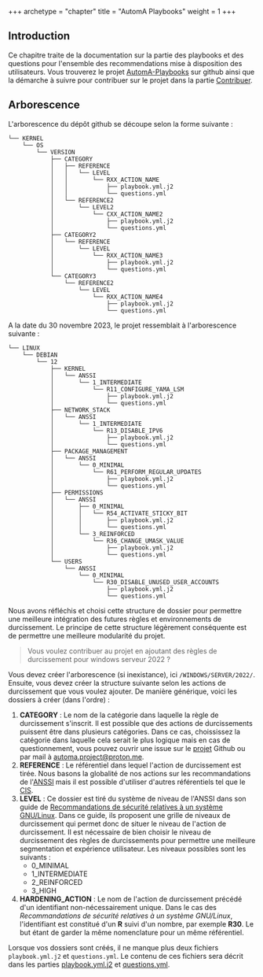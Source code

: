 +++
archetype = "chapter"
title = "AutomA Playbooks"
weight = 1
+++

## Introduction 

Ce chapitre traite de la documentation sur la partie des playbooks et des questions pour l'ensemble des recommendations mise à disposition des utilisateurs. Vous trouverez le projet [AutomA-Playbooks](https://github.com/Autom-A/AutomA-Playbooks) sur github ainsi que la démarche à suivre pour contribuer sur le projet dans la partie [Contribuer](/fr/developers_documentation/contribute/index.html).


## Arborescence

L'arborescence du dépôt github se découpe selon la forme suivante :
```
└── KERNEL
    └── OS
        └── VERSION
            ├── CATEGORY
            │   ├── REFERENCE
            │   │   └── LEVEL
            │   │       └── RXX_ACTION_NAME
            │   │           ├── playbook.yml.j2
            │   │           └── questions.yml
            │   └── REFERENCE2
            │       └── LEVEL2
            │           └── CXX_ACTION_NAME2
            │               ├── playbook.yml.j2
            │               └── questions.yml
            ├── CATEGORY2
            │   └── REFERENCE
            │       └── LEVEL
            │           └── RXX_ACTION_NAME3
            │               ├── playbook.yml.j2
            │               └── questions.yml
            └── CATEGORY3
                └── REFERENCE2
                    └── LEVEL
                        └── RXX_ACTION_NAME4
                            ├── playbook.yml.j2
                            └── questions.yml
```

A la date du 30 novembre 2023, le projet ressemblait à l'arborescence suivante :
```
└── LINUX
    └── DEBIAN
        └── 12
            ├── KERNEL
            │   └── ANSSI
            │       └── 1_INTERMEDIATE
            │           └── R11_CONFIGURE_YAMA_LSM
            │               ├── playbook.yml.j2
            │               └── questions.yml
            ├── NETWORK_STACK
            │   └── ANSSI
            │       └── 1_INTERMEDIATE
            │           └── R13_DISABLE_IPV6
            │               ├── playbook.yml.j2
            │               └── questions.yml
            ├── PACKAGE_MANAGEMENT
            │   └── ANSSI
            │       └── 0_MINIMAL
            │           └── R61_PERFORM_REGULAR_UPDATES
            │               ├── playbook.yml.j2
            │               └── questions.yml
            ├── PERMISSIONS
            │   └── ANSSI
            │       ├── 0_MINIMAL
            │       │   └── R54_ACTIVATE_STICKY_BIT
            │       │       ├── playbook.yml.j2
            │       │       └── questions.yml
            │       └── 3_REINFORCED
            │           └── R36_CHANGE_UMASK_VALUE
            │               ├── playbook.yml.j2
            │               └── questions.yml
            └── USERS
                └── ANSSI
                    └── 0_MINIMAL
                        └── R30_DISABLE_UNUSED_USER_ACCOUNTS
                            ├── playbook.yml.j2
                            └── questions.yml
```

Nous avons réfléchis et choisi cette structure de dossier pour permettre une meilleure intégration des futures règles et environnements de durcissement. Le principe de cette structure légèrement conséquente est de permettre une meilleure modularité du projet. 


> Vous voulez contribuer au projet en ajoutant des règles de durcissement pour windows serveur 2022 ?

Vous devez créer l'arborescence (si inexistance), ici `/WINDOWS/SERVER/2022/`. Ensuite, vous devez créer la structure suivante selon les actions de durcissement que vous voulez ajouter. De manière générique, voici les dossiers à créer (dans l'ordre) :

1. **CATEGORY** : Le nom de la catégorie dans laquelle la règle de durcissement s'inscrit. Il est possible que des actions de durcissements puissent être dans plusieurs catégories. Dans ce cas, choississez la catégorie dans laquelle cela serait le plus logique mais en cas de questionnement, vous pouvez ouvrir une issue sur le [projet](https://github.com/Autom-A/AutomA-Playbooks) Github ou par mail à [automa.project@proton.me](mailto:automa.project@proton.me).
2. **REFERENCE** : Le référentiel dans lequel l'action de durcissement est tirée. Nous basons la globalité de nos actions sur les recommandations de l'[ANSSI](https://cyber.gouv.fr/) mais il est possible d'utiliser d'autres référentiels tel que le [CIS](https://www.cisecurity.org/).
3. **LEVEL** : Ce dossier est tiré du système de niveau de l'ANSSI dans son guide de [Recommandations de sécurité relatives à un système GNU/Linux](https://cyber.gouv.fr/publications/recommandations-de-securite-relatives-un-systeme-gnulinux). Dans ce guide, ils proposent une grille de niveaux de durcissement qui permet donc de situer le niveau de l'action de durcissement. Il est nécessaire de bien choisir le niveau de durcissement des règles de durcissements pour permettre une meilleure segmentation et expérience utilisateur. Les niveaux possibles sont les suivants : 
    - 0_MINIMAL
    - 1_INTERMEDIATE
    - 2_REINFORCED
    - 3_HIGH
4. **HARDENING_ACTION** : Le nom de l'action de durcissement précédé d'un identifiant non-nécessairement unique. Dans le cas des *Recommandations de sécurité relatives à un système GNU/Linux*, l'identifiant est constitué d'un **R** suivi d'un nombre, par exemple **R30**. Le but étant de garder la même nomenclature pour un même référentiel.

Lorsque vos dossiers sont créés, il ne manque plus deux fichiers `playbook.yml.j2` et `questions.yml`. Le contenu de ces fichiers sera décrit dans les parties [playbook.yml.j2](/fr/developers_documentation/automa-playbooks/playbook.yml.j2/index.html) et [questions.yml](/fr/developers_documentation/automa-playbooks/questions.yml/index.html).